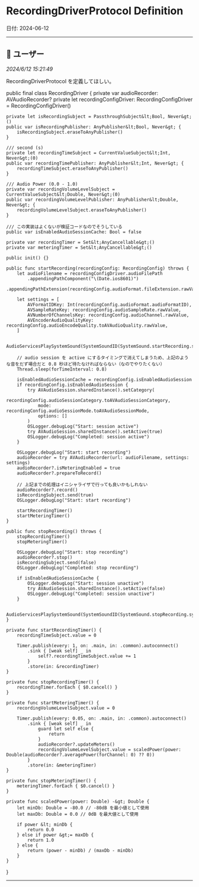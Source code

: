 # RecordingDriverProtocol Definition

日付: 2024-06-12

---

## 👤 ユーザー
*2024/6/12 15:21:49*

RecordingDriverProtocol を定義してほしい。

public final class RecordingDriver {
    private var audioRecorder: AVAudioRecorder?
    private let recordingConfigDriver: RecordingConfigDriver = RecordingConfigDriver()

    private let isRecordingSubject = PassthroughSubject&lt;Bool, Never&gt;()
    public var isRecordingPublisher: AnyPublisher&lt;Bool, Never&gt; {
        isRecordingSubject.eraseToAnyPublisher()
    }

    /// second (s)
    private let recordingTimeSubject = CurrentValueSubject&lt;Int, Never&gt;(0)
    public var recordingTimePublisher: AnyPublisher&lt;Int, Never&gt; {
        recordingTimeSubject.eraseToAnyPublisher()
    }

    /// Audio Power (0.0 - 1.0)
    private var recordingVolumeLevelSubject = CurrentValueSubject&lt;Double, Never&gt;(0)
    public var recordingVolumeLevelPublisher: AnyPublisher&lt;Double, Never&gt; {
        recordingVolumeLevelSubject.eraseToAnyPublisher()
    }

    /// この実装はよくないが検証コードなのでそうしている
    public var isEnabledAudioSessionCache: Bool = false

    private var recordingTimer = Set&lt;AnyCancellable&gt;()
    private var meteringTimer = Set&lt;AnyCancellable&gt;()

    public init() {}

    public func startRecording(recordingConfig: RecordingConfig) throws {
        let audioFilename = recordingConfigDriver.audioFilePath
            .appendingPathComponent("\(Date.ios8601)")
            .appendingPathExtension(recordingConfig.audioFormat.fileExtension.rawValue)

        let settings = [
            AVFormatIDKey: Int(recordingConfig.audioFormat.audioFormatID),
            AVSampleRateKey: recordingConfig.audioSampleRate.rawValue,
            AVNumberOfChannelsKey: recordingConfig.audioChannel.rawValue,
            AVEncoderAudioQualityKey: recordingConfig.audioEncodeQuality.toAVAudioQuality.rawValue,
        ]

        AudioServicesPlaySystemSound(SystemSoundID(SystemSound.startRecording.systemSoundID))

        // audio session を active にするタイミングで消えてしまうため、上記のような音をだず場合だと 0.8 秒ほど待たなければならない（なのでやりたくない）
        Thread.sleep(forTimeInterval: 0.8)

        isEnabledAudioSessionCache = recordingConfig.isEnabledAudioSession
        if recordingConfig.isEnabledAudioSession {
            try AVAudioSession.sharedInstance().setCategory(
                recordingConfig.audioSessionCategory.toAVAudioSessionCategory,
                mode: recordingConfig.audioSessionMode.toAVAudioSessionMode,
                options: []
            )
            OSLogger.debugLog("Start: session active")
            try AVAudioSession.sharedInstance().setActive(true)
            OSLogger.debugLog("Completed: session active")
        }

        OSLogger.debugLog("Start: start recording")
        audioRecorder = try AVAudioRecorder(url: audioFilename, settings: settings)
        audioRecorder?.isMeteringEnabled = true
        audioRecorder?.prepareToRecord()

        // 上記までの処理はイニシャライザで行っても良いかもしれない
        audioRecorder?.record()
        isRecordingSubject.send(true)
        OSLogger.debugLog("Start: start recording")

        startRecordingTimer()
        startMeteringTimer()
    }

    public func stopRecording() throws {
        stopRecordingTimer()
        stopMeteringTimer()

        OSLogger.debugLog("Start: stop recording")
        audioRecorder?.stop()
        isRecordingSubject.send(false)
        OSLogger.debugLog("Completed: stop recording")

        if isEnabledAudioSessionCache {
            OSLogger.debugLog("Start: session unactive")
            try AVAudioSession.sharedInstance().setActive(false)
            OSLogger.debugLog("Completed: session unactive")
        }

        AudioServicesPlaySystemSound(SystemSoundID(SystemSound.stopRecording.systemSoundID))
    }

    private func startRecordingTimer() {
        recordingTimeSubject.value = 0

        Timer.publish(every: 1, on: .main, in: .common).autoconnect()
            .sink { [weak self] _ in
                self?.recordingTimeSubject.value += 1
            }
            .store(in: &recordingTimer)
    }

    private func stopRecordingTimer() {
        recordingTimer.forEach { $0.cancel() }
    }

    private func startMeteringTimer() {
        recordingVolumeLevelSubject.value = 0

        Timer.publish(every: 0.05, on: .main, in: .common).autoconnect()
            .sink { [weak self] _ in
                guard let self else {
                    return
                }
                audioRecorder?.updateMeters()
                recordingVolumeLevelSubject.value = scaledPower(power: Double(audioRecorder?.averagePower(forChannel: 0) ?? 0))
            }
            .store(in: &meteringTimer)
    }

    private func stopMeteringTimer() {
        meteringTimer.forEach { $0.cancel() }
    }

    private func scaledPower(power: Double) -&gt; Double {
        let minDb: Double = -80.0 // -80dB を最小値として使用
        let maxDb: Double = 0.0 // 0dB を最大値として使用

        if power &lt; minDb {
            return 0.0
        } else if power &gt;= maxDb {
            return 1.0
        } else {
            return (power - minDb) / (maxDb - minDb)
        }
    }
}

---
